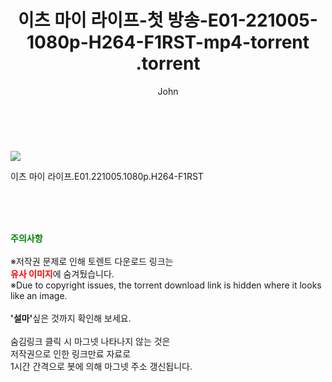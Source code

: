 ﻿---
layout: post
title:  "                   이츠 마이 라이프-첫 방송-E01-221005-1080p-H264-F1RST-mp4-torrent                .torrent"
author: John
categories: [ 영화 ]
tags: [  ]
image: https://torrentrj57.com/uploadfile/full/0c05e7efc73d0359dc08d65a50b8528bfd5509ca.jpg 
description: "                   이츠 마이 라이프-첫 방송-E01-221005-1080p-H264-F1RST-mp4-torrent                 torrent 정보 공유"
toc: true
toc_sticky: true
---

<br>
<p><img src="https://torrentrj57.com/uploadfile/full/0c05e7efc73d0359dc08d65a50b8528bfd5509ca.jpg"/></p>
 이츠 마이 라이프.E01.221005.1080p.H264-F1RST  
    
<br><br><br>
<p data-ke-size="size16"><b><span style="color: green;">주의사항</span></b><br /><br />※저작권 문제로 인해 토렌트 다운로드 링크는<br /><b><span style="color: red;">유사 이미지</span></b>에 숨겨뒀습니다.<br />※Due to copyright issues, the torrent download link is hidden where it looks like an image.<br /><br /><b>'설마'</b>싶은 것까지 확인해 보세요.<br /><br />숨김링크 클릭 시 마그넷 나타나지 않는 것은<br />저작권으로 인한 링크만료 자료로<br />1시간 간격으로 봇에 의해 마그넷 주소 갱신됩니다.</p>
